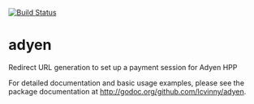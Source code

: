 [![Build Status](https://travis-ci.org/lcvinny/adyen.png)](https://travis-ci.org/lcvinny/adyen)

adyen
=====

Redirect URL generation to set up a payment session for Adyen HPP

For detailed documentation and basic usage examples, please see the package
documentation at <http://godoc.org/github.com/lcvinny/adyen>.